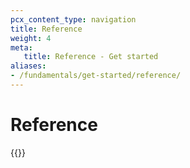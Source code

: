 ```yaml
---
pcx_content_type: navigation
title: Reference
weight: 4
meta:
   title: Reference - Get started
aliases:
- /fundamentals/get-started/reference/
---
```


# Reference

{{<directory-listing>}}